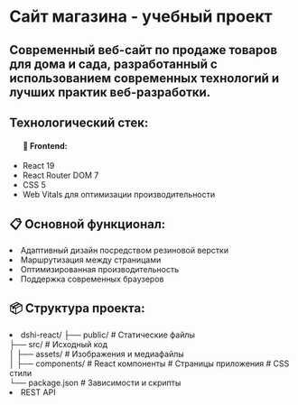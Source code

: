 <h1>Сайт магазина - учебный проект</h1>
<h2>Современный веб-сайт по продаже товаров для дома и сада, разработанный с использованием современных технологий и лучших практик веб-разработки.</h2>
<h2>Технологический стек:</h2>
<ul>
    <h4>🚀 Frontend:</h4>
    <li>React 19</li>
    <li>React Router DOM 7</li>
    <li>CSS 5</li>
    <li>Web Vitals для оптимизации производительности</li>
</ul>
<h2>📋 Основной функционал:</h2>
<li>Адаптивный дизайн посредством резиновой верстки</li>
<li>Маршрутизация между страницами</li>
<li>Оптимизированная производительность</li>
<li>Поддержка современных браузеров</li>
<h2>📦 Структура проекта:</h2>
<li> dshi-react/
├── public/          # Статические файлы<br/>
├── src/             # Исходный код<br/>
│   ├── assets/      # Изображения и медиафайлы<br/>
│   ├── components/  # React компоненты # Страницы приложения # CSS стили<br/>
└── package.json     # Зависимости и скрипты<br/></li>
<li>REST API</li>
